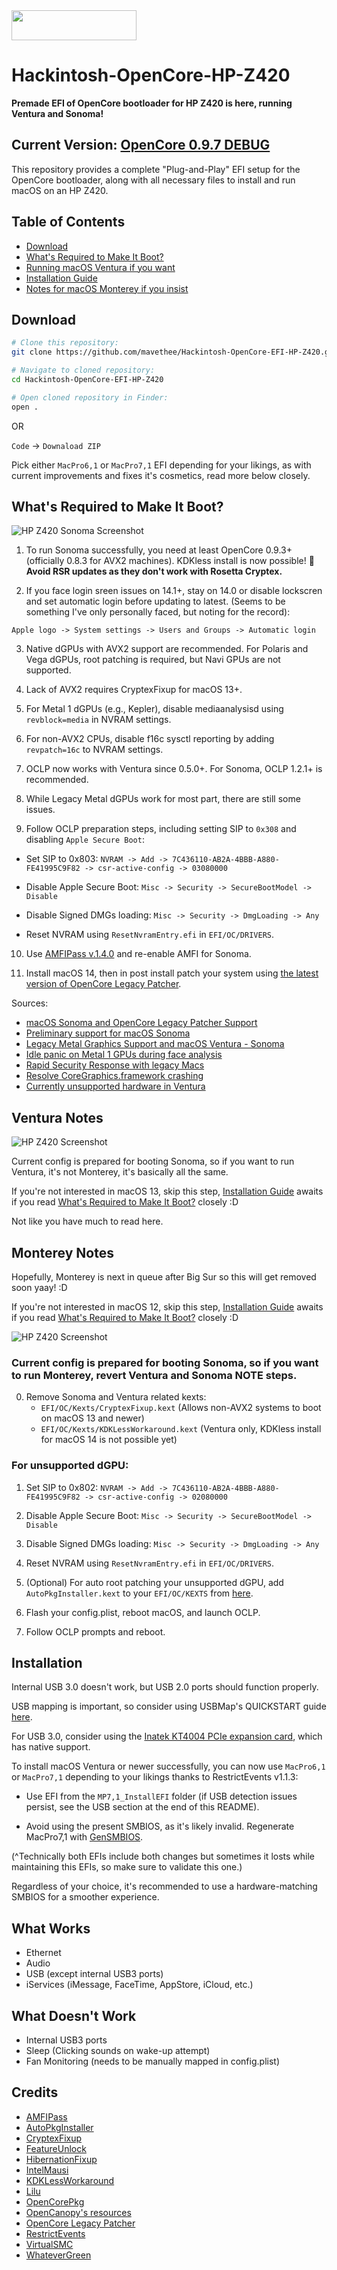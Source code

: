 <img src="https://github.com/acidanthera/OpenCorePkg/blob/master/Docs/Logos/OpenCore_with_text_Small.png" width="200" height="48">

# Hackintosh-OpenCore-HP-Z420

**Premade EFI of OpenCore bootloader for HP Z420 is here, running Ventura and Sonoma!**

## Current Version: [OpenCore 0.9.7 DEBUG](https://github.com/acidanthera/OpenCorePkg/releases/tag/0.9.7)

This repository provides a complete "Plug-and-Play" EFI setup for the OpenCore bootloader, along with all necessary files to install and run macOS on an HP Z420.

## Table of Contents
- [Download](#download)
- [What's Required to Make It Boot?](#whats-required-to-make-it-boot)
- [Running macOS Ventura if you want](#ventura-notes)
- [Installation Guide](#installation)
- [Notes for macOS Monterey if you insist](#monterey-notes)

## Download

```sh
# Clone this repository:
git clone https://github.com/mavethee/Hackintosh-OpenCore-EFI-HP-Z420.git

# Navigate to cloned repository:
cd Hackintosh-OpenCore-EFI-HP-Z420

# Open cloned repository in Finder:
open .
```

OR 

`Code` -> `Downaload ZIP`

Pick either `MacPro6,1` or `MacPro7,1` EFI depending for your likings, as with current improvements and fixes it's cosmetics, read more below closely.

## What's Required to Make It Boot?

![HP Z420 Sonoma Screenshot](Screenshots/HPZ420_Sonoma.png)

1. To run Sonoma successfully, you need at least OpenCore 0.9.3+ (officially 0.8.3 for AVX2 machines). KDKless install is now possible! 🎉  **Avoid RSR updates as they don't work with Rosetta Cryptex.**

2. If you face login sreen issues on 14.1+, stay on 14.0 or disable lockscren and set automatic login before updating to latest. (Seems to be something I've only personally faced, but noting for the record):

`Apple logo -> System settings -> Users and Groups -> Automatic login`

3. Native dGPUs with AVX2 support are recommended. For Polaris and Vega dGPUs, root patching is required, but Navi GPUs are not supported.

4. Lack of AVX2 requires CryptexFixup for macOS 13+.

5. For Metal 1 dGPUs (e.g., Kepler), disable mediaanalysisd using `revblock=media` in NVRAM settings.

6. For non-AVX2 CPUs, disable f16c sysctl reporting by adding `revpatch=16c` to NVRAM settings.

7. OCLP now works with Ventura since 0.5.0+. For Sonoma, OCLP 1.2.1+ is recommended.

8. While Legacy Metal dGPUs work for most part, there are still some issues.

9. Follow OCLP preparation steps, including setting SIP to `0x308` and disabling `Apple Secure Boot`:

-  Set SIP to 0x803: `NVRAM -> Add -> 7C436110-AB2A-4BBB-A880-FE41995C9F82 -> csr-active-config -> 03080000`

-  Disable Apple Secure Boot: `Misc -> Security -> SecureBootModel -> Disable`

-  Disable Signed DMGs loading: `Misc -> Security -> DmgLoading -> Any`

-  Reset NVRAM using `ResetNvramEntry.efi` in `EFI/OC/DRIVERS`.

10. Use [AMFIPass v.1.4.0](https://github.com/dortania/OpenCore-Legacy-Patcher/blob/main/payloads/Kexts/Acidanthera/AMFIPass-v1.4.0-RELEASE.zip) and re-enable AMFI for Sonoma.

11. Install macOS 14, then in post install patch your system using [the latest version of OpenCore Legacy Patcher](https://github.com/dortania/OpenCore-Legacy-Patcher/releases/).

Sources:
- [macOS Sonoma and OpenCore Legacy Patcher Support](https://github.com/dortania/OpenCore-Legacy-Patcher/issues/1076)
- [Preliminary support for macOS Sonoma](https://github.com/dortania/OpenCore-Legacy-Patcher/pull/1077)
- [Legacy Metal Graphics Support and macOS Ventura - Sonoma](https://github.com/dortania/OpenCore-Legacy-Patcher/issues/1008)
- [Idle panic on Metal 1 GPUs during face analysis](https://github.com/dortania/OpenCore-Legacy-Patcher/pull/1013)
- [Rapid Security Response with legacy Macs](https://github.com/dortania/OpenCore-Legacy-Patcher/issues/1019)
- [Resolve CoreGraphics.framework crashing](https://github.com/dortania/OpenCore-Legacy-Patcher/commit/c0825ed24e98688ff430c30324f11b5c41840b8a)
- [Currently unsupported hardware in Ventura](https://dortania.github.io/OpenCore-Legacy-Patcher/VENTURA-DROP.html#currently-unsupported-broken-hardware-in-ventura)

## Ventura Notes

![HP Z420 Screenshot](Screenshots/HPZ420_Ventura.png)

Current config is prepared for booting Sonoma, so if you want to run Ventura, it's not Monterey, it's basically all the same.

If you're not interested in macOS 13, skip this step, [Installation Guide](#installation) awaits if you read [What's Required to Make It Boot?](#whats-required-to-make-it-boot) closely :D

Not like you have much to read here.

## Monterey Notes

Hopefully, Monterey is next in queue after Big Sur so this will get removed soon yaay! :D

If you're not interested in macOS 12, skip this step, [Installation Guide](#installation) awaits if you read [What's Required to Make It Boot?](#whats-required-to-make-it-boot) closely :D

![HP Z420 Screenshot](Screenshots/HPZ420_Monterey.png)

### Current config is prepared for booting Sonoma, so if you want to run Monterey, **revert Ventura and Sonoma NOTE steps.**

0. Remove Sonoma and Ventura related kexts:
   - `EFI/OC/Kexts/CryptexFixup.kext` (Allows non-AVX2 systems to boot on macOS 13 and newer)
   - `EFI/OC/Kexts/KDKLessWorkaround.kext` (Ventura only, KDKless install for macOS 14 is not possible yet)

### For unsupported dGPU:

1. Set SIP to 0x802: `NVRAM -> Add -> 7C436110-AB2A-4BBB-A880-FE41995C9F82 -> csr-active-config -> 02080000`

2. Disable Apple Secure Boot: `Misc -> Security -> SecureBootModel -> Disable`

3. Disable Signed DMGs loading: `Misc -> Security -> DmgLoading -> Any`

4. Reset NVRAM using `ResetNvramEntry.efi` in `EFI/OC/DRIVERS`.

5. (Optional) For auto root patching your unsupported dGPU, add `AutoPkgInstaller.kext` to your `EFI/OC/KEXTS` from [here](https://github.com/dortania/OpenCore-Legacy-Patcher/blob/main/payloads/Kexts/Acidanthera/AutoPkgInstaller-v1.0.2-DEBUG.zip).

6. Flash your config.plist, reboot macOS, and launch OCLP.

7. Follow OCLP prompts and reboot.

## Installation

Internal USB 3.0 doesn't work, but USB 2.0 ports should function properly.

USB mapping is important, so consider using USBMap's QUICKSTART guide [here](https://github.com/corpnewt/USBMap/blob/master/README.md#quick-start).

For USB 3.0, consider using the [Inatek KT4004 PCIe expansion card](https://www.amazon.pl/Inateck-Karta-USB-porty-ExpresCard/dp/B00HJ1DULE?th=1), which has native support.

To install macOS Ventura or newer successfully, you can now use `MacPro6,1` or `MacPro7,1` depending to your likings thanks to RestrictEvents v1.1.3:

- Use EFI from the `MP7,1_InstallEFI` folder (if USB detection issues persist, see the USB section at the end of this README).

- Avoid using the present SMBIOS, as it's likely invalid. Regenerate MacPro7,1 with [GenSMBIOS](https://github.com/corpnewt/GenSMBIOS).

(^Technically both EFIs include both changes but sometimes it losts while maintaining this EFIs, so make sure to validate this one.)

Regardless of your choice, it's recommended to use a hardware-matching SMBIOS for a smoother experience.

## What Works

- Ethernet
- Audio
- USB (except internal USB3 ports)
- iServices (iMessage, FaceTime, AppStore, iCloud, etc.)

## What Doesn't Work

- Internal USB3 ports
- Sleep (Clicking sounds on wake-up attempt)
- Fan Monitoring (needs to be manually mapped in config.plist)

## Credits

- [AMFIPass](https://github.com/dortania/OpenCore-Legacy-Patcher/blob/main/payloads/Kexts/Acidanthera/AMFIPass-v1.4.0-RELEASE.zip)
- [AutoPkgInstaller](https://github.com/dortania/OpenCore-Legacy-Patcher/blob/main/payloads/Kexts/Acidanthera/AutoPkgInstaller-v1.0.2-DEBUG.zip)
- [CryptexFixup](https://github.com/acidanthera/CryptexFixup/releases/)
- [FeatureUnlock](https://github.com/acidanthera/FeatureUnlock/releases/)
- [HibernationFixup](https://github.com/acidanthera/HibernationFixup/releases/)
- [IntelMausi](https://github.com/acidanthera/IntelMausi/releases/)
- [KDKLessWorkaround](https://github.com/dortania/OpenCore-Legacy-Patcher/blob/main/payloads/Kexts/Misc/KDKlessWorkaround-v1.0.0-DEBUG.zip)
- [Lilu](https://github.com/acidanthera/Lilu/releases/)
- [OpenCorePkg](https://github.com/acidanthera/OpenCorePkg/releases/)
- [OpenCanopy's resources](https://github.com/acidanthera/OcBinaryData)
- [OpenCore Legacy Patcher](https://github.com/dortania/OpenCore-Legacy-Patcher/releases/)
- [RestrictEvents](https://github.com/acidanthera/RestrictEvents/releases/)
- [VirtualSMC](https://github.com/acidanthera/VirtualSMC/releases/)
- [WhateverGreen](https://github.com/acidanthera/WhateverGreen/releases/)
